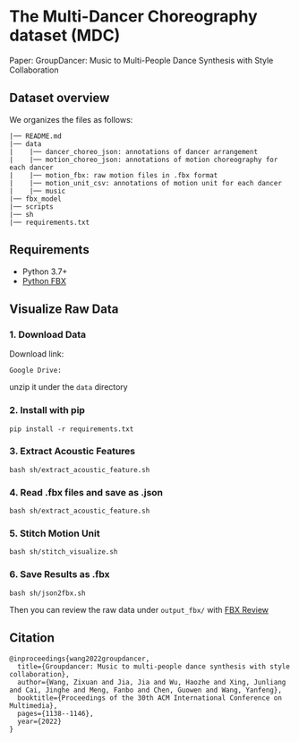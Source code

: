 # The Multi-Dancer Choreography dataset (MDC)

Paper: GroupDancer: Music to Multi-People Dance Synthesis with Style Collaboration

## Dataset overview

We organizes the files as follows:

```
|── README.md
|── data
|    |── dancer_choreo_json: annotations of dancer arrangement
|    |── motion_choreo_json: annotations of motion choreography for each dancer
|    |── motion_fbx: raw motion files in .fbx format
|    |── motion_unit_csv: annotations of motion unit for each dancer
|    |── music
|── fbx_model
|── scripts
|── sh
|── requirements.txt
```

## Requirements
* Python 3.7+
* [Python FBX](https://download.autodesk.com/us/fbx/20112/fbx_sdk_help/index.html?url=WS1a9193826455f5ff453265c9125faa23bbb5fe8.htm,topicNumber=d0e8312)

## Visualize Raw Data
### 1. Download Data
Download link:
```
Google Drive:
```
unzip it under the `data` directory
### 2. Install with pip
```
pip install -r requirements.txt
```
### 3. Extract Acoustic Features
```
bash sh/extract_acoustic_feature.sh
```
### 4. Read .fbx files and save as .json
```
bash sh/extract_acoustic_feature.sh
```
### 5. Stitch Motion Unit
```
bash sh/stitch_visualize.sh
```
### 6. Save Results as .fbx
```
bash sh/json2fbx.sh
```
Then you can review the raw data under `output_fbx/` with [FBX Review](https://www.autodesk.com/products/fbx/fbx-review)

## Citation
```
@inproceedings{wang2022groupdancer,
  title={Groupdancer: Music to multi-people dance synthesis with style collaboration},
  author={Wang, Zixuan and Jia, Jia and Wu, Haozhe and Xing, Junliang and Cai, Jinghe and Meng, Fanbo and Chen, Guowen and Wang, Yanfeng},
  booktitle={Proceedings of the 30th ACM International Conference on Multimedia},
  pages={1138--1146},
  year={2022}
}
```